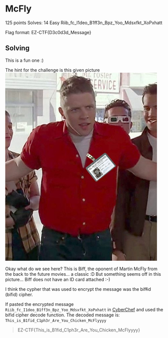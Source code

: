 # McFly
125 points
Solves: 14  Easy
Riib_fc_I1deo_B1ff3n_Bpz_Yoo_Mdsxfkt_XoPxhatt

Flag format: EZ-CTF{D3c0d3d_Message}

## Solving

This is a fun one :) 

The hint for the challenge is this given picture
![](McFly.jpeg)

Okay what do we see here? This is Biff, the oponent of Martin McFly from the back to the future movies... a classic :D 
But something seems off in this picture... Biff does not have an ID card attached :-)

I think the cypher that was used to encrypt the message was the bif~~f~~id (bifid) cipher.

If pasted the encrypted message `Riib_fc_I1deo_B1ff3n_Bpz_Yoo_Mdsxfkt_XoPxhatt` in [CyberChef](https://gchq.github.io/CyberChef) and used the bifid cipher decode function.
The decoded message is: `This_is_B1fid_C1ph3r_Are_You_Chicken_McFlyyyy`

> EZ-CTF{This_is_B1fid_C1ph3r_Are_You_Chicken_McFlyyyy}
